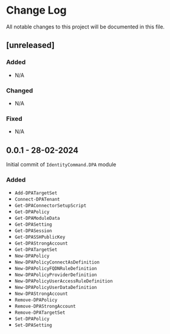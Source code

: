 # Change Log
All notable changes to this project will be documented in this file.

## [unreleased]

### Added
- N/A

### Changed
- N/A

### Fixed
- N/A

## 0.0.1 - 28-02-2024

Initial commit of `IdentityCommand.DPA` module

### Added
- `Add-DPATargetSet`
- `Connect-DPATenant`
- `Get-DPAConnectorSetupScript`
- `Get-DPAPolicy`
- `Get-DPAModuleData`
- `Get-DPASetting`
- `Get-DPASession`
- `Get-DPASSHPublicKey`
- `Get-DPAStrongAccount`
- `Get-DPATargetSet`
- `New-DPAPolicy`
- `New-DPAPolicyConnectAsDefinition`
- `New-DPAPolicyFQDNRuleDefinition`
- `New-DPAPolicyProviderDefinition`
- `New-DPAPolicyUserAccessRuleDefinition`
- `New-DPAPolicyUserDataDefinition`
- `New-DPAStrongAccount`
- `Remove-DPAPolicy`
- `Remove-DPAStrongAccount`
- `Remove-DPATargetSet`
- `Set-DPAPolicy`
- `Set-DPASetting`
